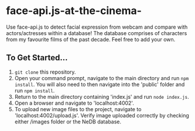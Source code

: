 # face-api.js-at-the-cinema-

Use face-api.js to detect facial expression from webcam and compare with actors/actresses within a database! The database comprises of characters from my favourite films of the past decade. Feel free to add your own.

## To Get Started...

1. `git clone` this repository.
2. Open your command prompt, navigate to the main directory and run `npm install`. You will also need to then navigate into the 'public' folder and run `npm install`.
3. Return to the main directory containing 'index.js' and run `node index.js`.
4. Open a browser and navigate to 'localhost:4002'.
5. To upload new image files to the project, navigate to 'localhost:4002/upload.js'. Verify image uploaded correctly by checking either /images folder or the NeDB database. 
